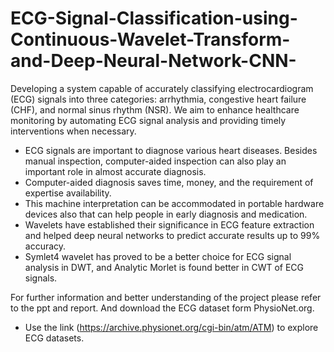 # ECG-Signal-Classification-using-Continuous-Wavelet-Transform-and-Deep-Neural-Network-CNN-
Developing a system capable of accurately classifying electrocardiogram (ECG) signals into three categories: arrhythmia, congestive heart failure (CHF), and normal sinus rhythm (NSR). We aim to enhance healthcare monitoring by automating ECG signal analysis and providing timely interventions when necessary.


* ECG signals are important to diagnose various heart diseases. Besides manual inspection, computer-aided inspection can also play an important role in almost accurate diagnosis. 
* Computer-aided diagnosis saves time, money, and the requirement of expertise availability. 
* This machine interpretation can be accommodated in portable hardware devices also that can help people in early diagnosis and medication. 
* Wavelets have established their significance in ECG feature extraction and helped deep neural networks to predict accurate results up to 99% accuracy. 
* Symlet4 wavelet has proved to be a better choice for ECG signal analysis in DWT, and Analytic Morlet is found better in CWT of ECG signals. 

For further information and better understanding of the project please refer to the ppt and report. And download the ECG dataset form PhysioNet.org.
* Use the link (https://archive.physionet.org/cgi-bin/atm/ATM) to explore ECG datasets.



